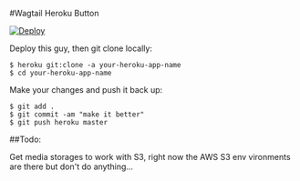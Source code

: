 #Wagtail Heroku Button

[![Deploy](https://www.herokucdn.com/deploy/button.png)](https://heroku.com/deploy?template=https://github.com/feliperyan/wagtail_button_heroku)

Deploy this guy, then git clone locally:

```
$ heroku git:clone -a your-heroku-app-name
$ cd your-heroku-app-name
```

Make your changes and push it back up:

```
$ git add .
$ git commit -am "make it better"
$ git push heroku master
```

##Todo:

Get media storages to work with S3, right now the AWS S3 env vironments are there but don't do anything...